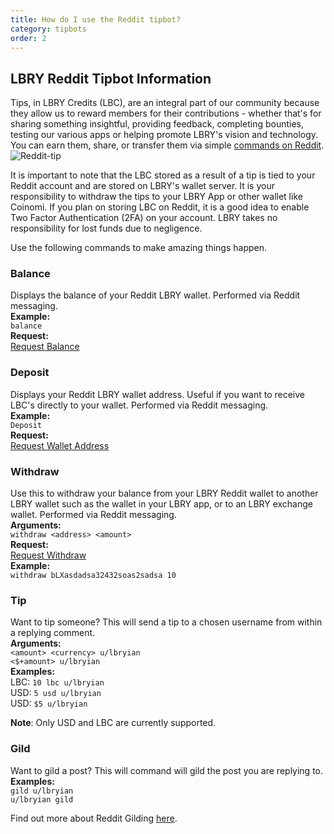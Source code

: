```yaml
---
title: How do I use the Reddit tipbot?
category: tipbots
order: 2
---
```


## LBRY Reddit Tipbot Information

Tips, in LBRY Credits (LBC), are an integral part of our community because they allow us to reward members for their contributions - whether that's for sharing something insightful, providing feedback, completing bounties, testing our various apps or helping promote LBRY's vision and technology. You can earn them, share, or transfer them via simple [commands on Reddit](https://np.reddit.com/r/lbry/wiki/tipbot).  
![Reddit-tip](https://spee.ch/1/reddit-tip.png)

It is important to note that the LBC stored as a result of a tip is tied to your Reddit account and are stored on LBRY's wallet server. It is your responsibility to withdraw the tips to your LBRY App or other wallet like Coinomi. If you plan on storing LBC on Reddit, it is a good idea to enable Two Factor Authentication (2FA) on your account. LBRY takes no responsibility for lost funds due to negligence.

Use the following commands to make amazing things happen.

### Balance
Displays the balance of your Reddit LBRY wallet. Performed via Reddit messaging.  
**Example:**  
`balance`  
**Request:**  
[Request Balance](https://reddit.com/message/compose?to=lbryian&subject=Balance&message=balance)

### Deposit
Displays your Reddit LBRY wallet address. Useful if you want to receive LBC's directly to your wallet. Performed via Reddit messaging.     
**Example:**    
`Deposit`  
**Request:**  
[Request Wallet Address](https://www.reddit.com/message/compose?to=lbryian&subject=Deposit&message=deposit)

### Withdraw
Use this to withdraw your balance from your LBRY Reddit wallet to another LBRY wallet such as the wallet in your LBRY app, or to an LBRY exchange wallet. Performed via Reddit messaging.  
**Arguments:**  
`withdraw <address> <amount>`  
**Request:**  
[Request Withdraw](https://reddit.com/message/compose?to=lbryian&subject=Withdraw&message=withdraw%20%3Camount%3E%20%3Caddress)   
**Example:**    
`withdraw bLXasdadsa32432soas2sadsa 10`

### Tip
Want to tip someone? This will send a tip to a chosen username from within a replying comment.  
**Arguments:**  
`<amount> <currency> u/lbryian`  
`<$+amount> u/lbryian`  
**Examples:**  
LBC: `10 lbc u/lbryian`  
USD: `5 usd u/lbryian`  
USD: `$5 u/lbryian`  

**Note**: Only USD and LBC are currently supported.

### Gild
Want to gild a post? This will command will gild the post you are replying to.  
**Examples:**    
`gild u/lbryian`  
`u/lbryian gild`  

Find out more about Reddit Gilding [here](https://www.reddit.com/gilding/).
